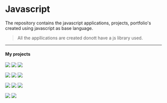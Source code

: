 # Javascript
The repository contains the javascript applications, projects, portfolio's created using javascript as base language.
>All the appllications are created donott have a js library used.
***
#### My projects
![](https://img.shields.io/badge/-Budget%20App-0a0a0a.svg?style=flat&colorA=0a0a0a)  ![](https://img.shields.io/badge/-Dice%20Games-0a0a0a.svg?style=flat&colorA=0a0a0a)   ![](https://img.shields.io/badge/-Countdown%20Timer-0a0a0a.svg?style=flat&colorA=0a0a0a)

![](https://img.shields.io/badge/-Notes%20App-0a0a0a.svg?style=flat&colorA=0a0a0a)   ![](https://img.shields.io/badge/-password%20generator-0a0a0a.svg?style=flat&colorA=0a0a0a)  ![](https://img.shields.io/badge/-Drum%20Kit-0a0a0a.svg?style=flat&colorA=0a0a0a)

![](https://img.shields.io/badge/-Canvas%20-0a0a0a.svg?style=flat&colorA=0a0a0a)  ![](https://img.shields.io/badge/-Github%20Profile-0a0a0a.svg?style=flat&colorA=0a0a0a) ![](https://img.shields.io/badge/-Weather%20App-0a0a0a.svg?style=flat&colorA=0a0a0a)

![](https://img.shields.io/badge/-JS%20Clock-0a0a0a.svg?style=flat&colorA=0a0a0a)   ![](https://img.shields.io/badge/-Recipe%20App-0a0a0a.svg?style=flat&colorA=0a0a0a)


